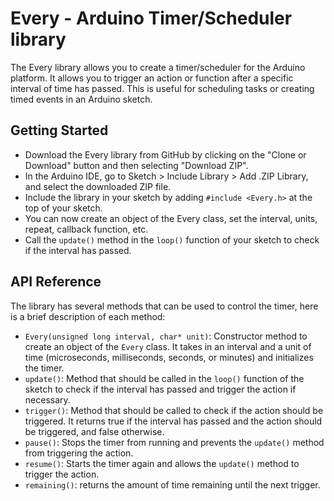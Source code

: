 # Every - Arduino Timer/Scheduler library

The Every library allows you to create a timer/scheduler for the Arduino platform. It allows you to trigger an action or function after a specific interval of time has passed. This is useful for scheduling tasks or creating timed events in an Arduino sketch.

## Getting Started

- Download the Every library from GitHub by clicking on the "Clone or Download" button and then selecting "Download ZIP".
- In the Arduino IDE, go to Sketch > Include Library > Add .ZIP Library, and select the downloaded ZIP file.
- Include the library in your sketch by adding `#include <Every.h>` at the top of your sketch.
- You can now create an object of the Every class, set the interval, units, repeat, callback function, etc.
- Call the `update()` method in the `loop()` function of your sketch to check if the interval has passed.


## API Reference

The library has several methods that can be used to control the timer, here is a brief description of each method:
- `Every(unsigned long interval, char* unit)`: Constructor method to create an object of the `Every` class. It takes in an interval and a unit of time (microseconds, milliseconds, seconds, or minutes) and initializes the timer.
- `update()`: Method that should be called in the `loop()` function of the sketch to check if the interval has passed and trigger the action if necessary.
- `trigger()`: Method that should be called to check if the action should be triggered. It returns true if the interval has passed and the action should be triggered, and false otherwise.
- `pause()`:  Stops the timer from running and prevents the `update()` method from triggering the action.
- `resume()`: Starts the timer again and allows the `update()` method to trigger the action.
- `remaining()`: returns the amount of time remaining until the next trigger.
